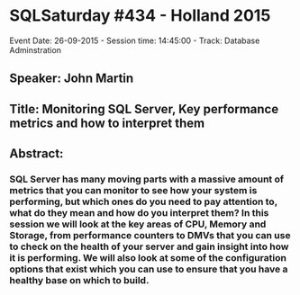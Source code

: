 # SQLSaturday #434 - Holland 2015
Event Date: 26-09-2015 - Session time: 14:45:00 - Track: Database Adminstration
## Speaker: John Martin
## Title: Monitoring SQL Server, Key performance metrics and how to interpret them
## Abstract:
### SQL Server has many moving parts with a massive amount of metrics that you can monitor to see how your system is performing, but which ones do you need to pay attention to, what do they mean and how do you interpret them? In this session we will look at the key areas of CPU, Memory and Storage, from performance counters to DMVs that you can use to check on the health of your server and gain insight into how it is performing. We will also look at some of the configuration options that exist which you can use to ensure that you have a healthy base on which to build.
